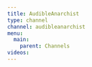 ```yaml
---
title: AudibleAnarchist
type: channel
channel: audibleanarchist
menu:
  main:
    parent: Channels
videos:
---
```

